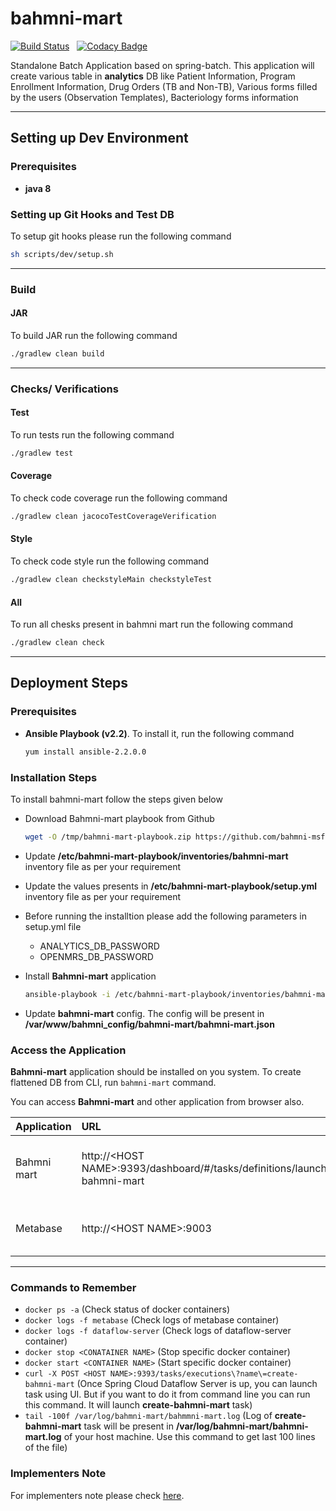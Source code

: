 # bahmni-mart

[![Build Status](https://travis-ci.org/bahmni-msf/bahmni-mart.svg?branch=master)](https://travis-ci.org/bahmni-msf/bahmni-mart) &nbsp;&nbsp;[![Codacy Badge](https://api.codacy.com/project/badge/Grade/67a328ac886445bf88e808becc35dece)](https://www.codacy.com/app/sumanmaity112/bahmni-mart?utm_source=github.com&amp;utm_medium=referral&amp;utm_content=bahmni-msf/bahmni-mart&amp;utm_campaign=Badge_Grade)

Standalone Batch Application based on spring-batch. This application will create various table in **analytics** DB like Patient Information, Program Enrollment Information, Drug Orders (TB and Non-TB), Various forms filled by the users (Observation Templates), Bacteriology forms information

---
## Setting up Dev Environment

### Prerequisites
* **java 8**

### Setting up Git Hooks and Test DB
To setup git hooks please run the following command
```bash
sh scripts/dev/setup.sh
```

---
### Build 
#### JAR
To build JAR run the following command
```bash
./gradlew clean build
```

---
### Checks/ Verifications
#### Test
To run tests run the following command
```bash
./gradlew test
```

#### Coverage
To check code coverage run the following command
```bash
./gradlew clean jacocoTestCoverageVerification
```
 
#### Style
To check code style run the following command
```bash
./gradlew clean checkstyleMain checkstyleTest
```

#### All
To run all chesks present in bahmni mart run the following command
```bash
./gradlew clean check
```

---
## Deployment Steps
### Prerequisites
* **Ansible Playbook (v2.2)**. To install it, run the following command 
    ```bash
    yum install ansible-2.2.0.0
    ```
### Installation Steps

To install bahmni-mart follow the steps given below
* Download Bahmni-mart playbook from Github
    ```bash
    wget -O /tmp/bahmni-mart-playbook.zip https://github.com/bahmni-msf/bahmni-mart-playbook/archive/master.zip && unzip -o /tmp/bahmni-mart-playbook.zip -d /tmp && sudo rm -rf /etc/bahmni-mart-playbook && sudo mv /tmp/bahmni-mart-playbook-master /etc/bahmni-mart-playbook && rm -rf /tmp/bahmni-mart-playbook.zip
    ```
* Update **/etc/bahmni-mart-playbook/inventories/bahmni-mart** inventory file as per your requirement
* Update the values presents in **/etc/bahmni-mart-playbook/setup.yml** inventory file as per your requirement
* Before running the installtion please add the following parameters in setup.yml file

  * ANALYTICS_DB_PASSWORD
  * OPENMRS_DB_PASSWORD  
* Install **Bahmni-mart** application
    ```bash
    ansible-playbook -i /etc/bahmni-mart-playbook/inventories/bahmni-mart /etc/bahmni-mart-playbook/all.yml --extra-vars '@/etc/bahmni-mart-playbook/setup.yml'
    ```
* Update **bahmni-mart** config. The config will be present in **/var/www/bahmni_config/bahmni-mart/bahmni-mart.json** 

### Access the Application
**Bahmni-mart** application should be installed on you system. To create flattened DB from CLI, run ```bahmni-mart``` command.

You can access **Bahmni-mart** and other application from browser also.

|Application | URL | Comment | 
|:-----------|:------|:---------|
|Bahmni mart  |http://\<HOST NAME>:9393/dashboard/#/tasks/definitions/launch/create-bahmni-mart| Only if bahmni-mart-scdf is installed|
|Metabase|http://\<HOST NAME>:9003|Only if metabase is installed|

---
### Commands to Remember
* ```docker ps -a``` (Check status of docker containers)
* ```docker logs -f metabase``` (Check logs of metabase container)
* ```docker logs -f dataflow-server``` (Check logs of dataflow-server container)
* ```docker stop <CONATAINER NAME>``` (Stop specific docker container)
* ```docker start <CONTAINER NAME>``` (Start specific docker container)
* ```curl -X POST <HOST NAME>:9393/tasks/executions\?name\=create-bahmni-mart``` (Once Spring Cloud Dataflow Server is up, you can launch task using UI. But if you want to do it from command line you can run this command. It will launch **create-bahmni-mart** task)
* ```tail -100f /var/log/bahmni-mart/bahmmni-mart.log``` (Log of **create-bahmni-mart** task will be present in **/var/log/bahmni-mart/bahmni-mart.log** of your host machine. Use this command to get last 100 lines of the file)

### Implementers Note
For implementers note please check [here](https://docs.google.com/document/d/1NClHML9rabkS6KwXXUMOgLhJmo9kOvJkMTgewXLyPTo/edit?usp=sharing).